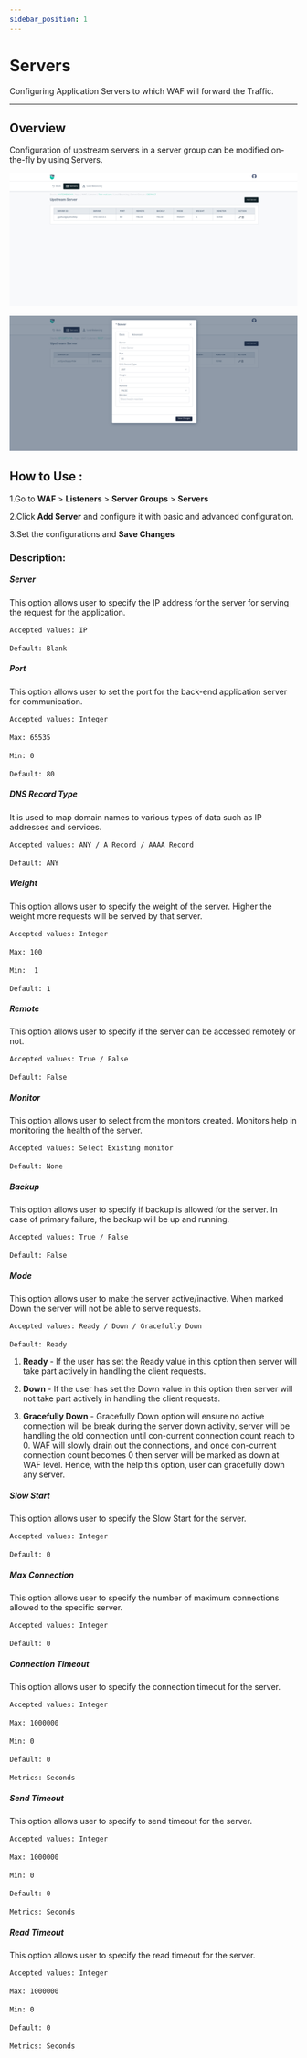 ```yaml
---
sidebar_position: 1
---
```

# Servers

Configuring Application Servers to which WAF will forward the Traffic.

---

## Overview 

Configuration of upstream servers in a server group can be modified on-the-fly by using Servers.

![Servers](/img/waf/v8/docs/WAFserver.png)

![Servers](/img/waf/v8/docs/servers2.png)

## How to Use :

1.Go to **WAF** > **Listeners** > **Server Groups** > **Servers**

2.Click **Add Server** and configure it with basic and advanced configuration.

3.Set the configurations and **Save Changes**

### Description:

##### **Server** 

This option allows user to specify the IP address for the server for serving the request for the application.

    Accepted values: IP

    Default: Blank

##### **Port** 

This option allows user to set the port for the back-end application server for communication.

    Accepted values: Integer

    Max: 65535

    Min: 0

    Default: 80

##### **DNS Record Type** 

It is used to map domain names to various types of data such as IP addresses and services.

    Accepted values: ANY / A Record / AAAA Record

    Default: ANY

##### **Weight** 

This option allows user to specify the weight of the server. Higher the weight more requests will be served by that server. 

    Accepted values: Integer

    Max: 100

    Min:  1

    Default: 1 

##### **Remote** 

This option allows user to specify if the server can be accessed remotely or not.

    Accepted values: True / False

    Default: False

##### **Monitor** 

This option allows user to select from the monitors created. Monitors help in monitoring the health of the server.

    Accepted values: Select Existing monitor

    Default: None

##### **Backup** 

This option allows user to specify if backup is allowed for the server. In case of primary failure, the backup will be up and running.

    Accepted values: True / False

    Default: False

##### **Mode** 

This option allows user to make the server active/inactive. When marked Down the server will not be able to serve requests.

    Accepted values: Ready / Down / Gracefully Down

    Default: Ready

1. **Ready** - If the user has set the Ready value in this option then server will take part actively in handling the client requests.  

2. **Down** - If the user has set the Down value in this option then server will not take part actively in handling the client requests.  

3. **Gracefully Down** - Gracefully Down option will ensure no active connection will be break during the server down activity, server will be handling the old connection until con-current connection count reach to 0. WAF will slowly drain out the connections, and once con-current connection count becomes 0 then server will be marked as down at WAF level. Hence, with the help this option, user can gracefully down any server.  

##### **Slow Start** 

This option allows user to specify the Slow Start for the server.

    Accepted values: Integer

    Default: 0

##### **Max Connection** 

This option allows user to specify the number of maximum connections allowed to the specific server.

    Accepted values: Integer

    Default: 0

##### **Connection Timeout** 

This option allows user to specify the connection timeout for the server.

    Accepted values: Integer

    Max: 1000000

    Min: 0 

    Default: 0 

    Metrics: Seconds 

##### **Send Timeout** 

This option allows user to specify to send timeout for the server. 

    Accepted values: Integer

    Max: 1000000

    Min: 0 

    Default: 0 

    Metrics: Seconds 

##### **Read Timeout**

This option allows user to specify the read timeout for the server.

    Accepted values: Integer

    Max: 1000000

    Min: 0

    Default: 0 

    Metrics: Seconds

